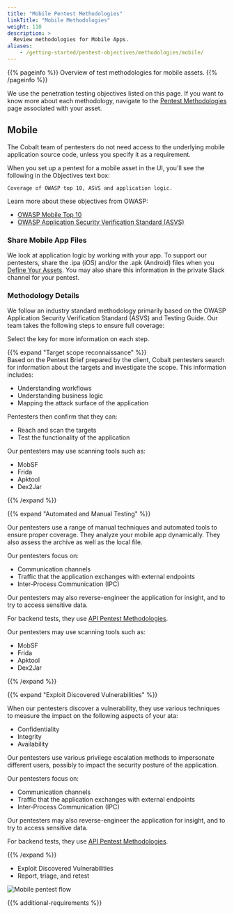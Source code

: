 ```yaml
---
title: "Mobile Pentest Methodologies"
linkTitle: "Mobile Methodologies"
weight: 110
description: >
  Review methodologies for Mobile Apps.
aliases:
    - /getting-started/pentest-objectives/methodologies/mobile/
---
```


{{% pageinfo %}}
Overview of test methodologies for mobile assets.
{{% /pageinfo %}}

We use the penetration testing objectives listed on this page. If you want to know more
about each methodology, navigate to the [Pentest Methodologies](..) page associated with your asset.

## Mobile

The Cobalt team of pentesters do not need access to the underlying mobile application source code,
unless you specify it as a requirement.

When you set up a pentest for a mobile asset in the UI, you'll see the following in the
Objectives text box:

```
Coverage of OWASP top 10, ASVS and application logic.
```

Learn more about these objectives from OWASP:

- [OWASP Mobile Top 10](https://owasp.org/www-project-mobile-top-10)
- [OWASP Application Security Verification Standard (ASVS)](https://owasp.org/www-project-application-security-verification-standard)

### Share Mobile App Files

We look at application logic by working with your app. To support our pentesters, share the .ipa (iOS) and/or the .apk (Android) 
files when you [Define Your Assets](/getting-started/assets/). You may also share this information in the private Slack channel
for your pentest.

### Methodology Details

We follow an industry standard methodology primarily based on the OWASP Application Security
Verification Standard (ASVS) and Testing Guide. Our team takes the following steps to ensure
full coverage:

Select the <i style="font-size:x-large; color: #0047AB" class="fas fa-chevron-right"></i> key for more information on each step.

{{% expand "Target scope reconnaissance" %}}
</br>
Based on the Pentest Brief prepared by the client, Cobalt pentesters search for
information about the targets and investigate the scope. This information
includes:

- Understanding workflows
- Understanding business logic
- Mapping the attack surface of the application

Pentesters then confirm that they can:

- Reach and scan the targets
- Test the functionality of the application

Our pentesters may use scanning tools such as:

- MobSF
- Frida
- Apktool
- Dex2Jar

{{% /expand %}}

{{% expand "Automated and Manual Testing" %}}
</br>

Our pentesters use a range of manual techniques and automated tools to ensure
proper coverage. They analyze your mobile app dynamically. They also
assess the archive as well as the local file.

Our pentesters focus on:

- Communication channels
- Traffic that the application exchanges with external endpoints
- Inter-Process Communication (IPC)

Our pentesters may also reverse-engineer the application for insight, and to
try to access sensitive data.

For backend tests, they use [API Pentest Methodologies](platform-deep-dive/pentests/pentest-process/methodologies/api-methodologies/).

Our pentesters may use scanning tools such as:

- MobSF
- Frida
- Apktool
- Dex2Jar

{{% /expand %}}

{{% expand "Exploit Discovered Vulnerabilities" %}}
</br>

When our pentesters discover a vulnerability, they use various techniques to measure the impact on
the following aspects of your  ata:

- Confidentiality
- Integrity
- Availability

Our pentesters use various privilege escalation methods to impersonate different users, possibly
to impact the security posture of the application.

Our pentesters focus on:

- Communication channels
- Traffic that the application exchanges with external endpoints
- Inter-Process Communication (IPC)

Our pentesters may also reverse-engineer the application for insight, and to
try to access sensitive data.

For backend tests, they use [API Pentest Methodologies](platform-deep-dive/pentests/pentest-process/methodologies/api-methodologies/).

{{% /expand %}}
- Exploit Discovered Vulnerabilities
- Report, triage, and retest

![Mobile pentest flow](/gsg/MobilePentest.png)

{{% additional-requirements %}}
